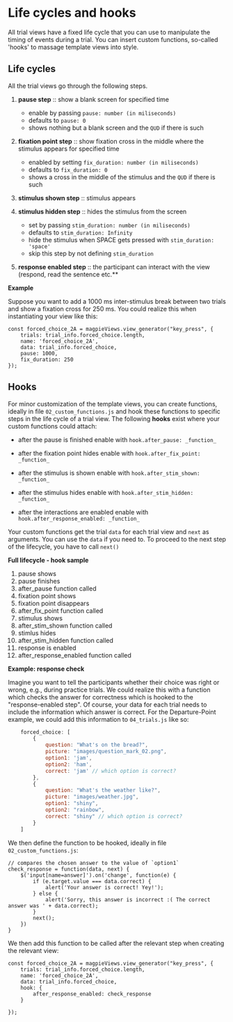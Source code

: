 # Life cycles and hooks

All trial views have a fixed life cycle that you can use to manipulate the timing of events during a trial. You can insert custom functions, so-called 'hooks' to massage template views into style.

## Life cycles

All the trial views go through the following steps.

1. **pause step** :: show a blank screen for specified time

    * enable by passing `pause: number (in miliseconds)`
    * defaults to `pause: 0`
    * shows nothing but a blank screen and the `QUD` if there is such

2. **fixation point step** :: show fixation cross in the middle where the stimulus appears for specified time

    * enabled by setting `fix_duration: number (in miliseconds)`
    * defaults to `fix_duration: 0`
    * shows a cross in the middle of the stimulus and the `QUD` if there is such

3. **stimulus shown step** :: stimulus appears

4. **stimulus hidden step** :: hides the stimulus from the screen
    * set by passing `stim_duration: number (in miliseconds)`
    * defaults to `stim_duration: Infinity`
    * hide the stimulus when SPACE gets pressed with `stim_duration: 'space'`
    * skip this step by not defining `stim_duration`

5. **response enabled step** :: the participant can interact with the view (respond, read the sentence etc.**


**Example**

Suppose you want to add a 1000 ms inter-stimulus break between two trials and show a fixation cross for 250 ms. You could realize this when instantiating your view like this:

~~~
const forced_choice_2A = magpieViews.view_generator("key_press", {
    trials: trial_info.forced_choice.length,
    name: 'forced_choice_2A',
    data: trial_info.forced_choice,
    pause: 1000,
    fix_duration: 250
});
~~~

## Hooks

For minor customization of the template views, you can create functions, ideally in file `02_custom_functions.js` and hook these functions to specific steps in the life cycle of a trial view. The following **hooks** exist where your custom functions could attach:

* after the pause is finished
    enable with `hook.after_pause: _function_`

* after the fixation point hides
    enable with `hook.after_fix_point: _function_`

* after the stimulus is shown
    enable with `hook.after_stim_shown: _function_`

* after the stimulus hides
    enable with `hook.after_stim_hidden: _function_`

* after the interactions are enabled
    enable with `hook.after_response_enabled: _function_`


Your custom functions get the trial `data` for each trial view and `next` as arguments. You can use the `data` if you need to. To proceed to the next step of the lifecycle, you have to call `next()`

**Full lifecycle - hook sample**

1. pause shows
2. pause finishes
3. after_pause function called
4. fixation point shows
5. fixation point disappears
6. after_fix_point function called
7. stimulus shows
8. after_stim_shown function called
9. stimlus hides
10. after_stim_hidden function called
11. response is enabled
12. after_response_enabled function called

**Example: response check**

Imagine you want to tell the participants whether their choice was right or wrong, e.g., during practice trials. We could realize this with a function  which checks the answer for correctness which is hooked to the "response-enabled step". Of course, your data for each trial needs to include the information which answer is correct. For the Departure-Point example, we could add this information to `04_trials.js` like so:

```javascript
    forced_choice: [
        {
            question: "What's on the bread?",
            picture: "images/question_mark_02.png",
            option1: 'jam',
            option2: 'ham',
            correct: 'jam' // which option is correct?
        },
        {
            question: "What's the weather like?",
            picture: "images/weather.jpg",
            option1: "shiny",
            option2: "rainbow",
            correct: "shiny" // which option is correct?
        }
    ]

```

We then define the function to be hooked, ideally in file `02_custom_functions.js`:

```
// compares the chosen answer to the value of `option1`
check_response = function(data, next) {
    $('input[name=answer]').on('change', function(e) {
        if (e.target.value === data.correct) {
            alert('Your answer is correct! Yey!');
        } else {
            alert('Sorry, this answer is incorrect :( The correct answer was ' + data.correct);
        }
        next();
    })
}
```

We then add this function to be called after the relevant step when creating the relevant view:

```
const forced_choice_2A = magpieViews.view_generator("key_press", {
    trials: trial_info.forced_choice.length,
    name: 'forced_choice_2A',
    data: trial_info.forced_choice,
    hook: {
        after_response_enabled: check_response
    }

});
```
